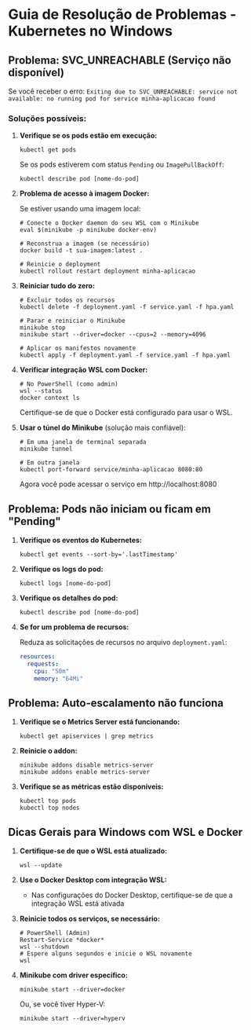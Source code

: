 # Guia de Resolução de Problemas - Kubernetes no Windows

## Problema: SVC_UNREACHABLE (Serviço não disponível)

Se você receber o erro: `Exiting due to SVC_UNREACHABLE: service not available: no running pod for service minha-aplicacao found`

### Soluções possíveis:

1. **Verifique se os pods estão em execução:**

   ```
   kubectl get pods
   ```

   Se os pods estiverem com status `Pending` ou `ImagePullBackOff`:

   ```
   kubectl describe pod [nome-do-pod]
   ```

2. **Problema de acesso à imagem Docker:**

   Se estiver usando uma imagem local:

   ```
   # Conecte o Docker daemon do seu WSL com o Minikube
   eval $(minikube -p minikube docker-env)

   # Reconstrua a imagem (se necessário)
   docker build -t sua-imagem:latest .

   # Reinicie o deployment
   kubectl rollout restart deployment minha-aplicacao
   ```

3. **Reiniciar tudo do zero:**

   ```
   # Excluir todos os recursos
   kubectl delete -f deployment.yaml -f service.yaml -f hpa.yaml

   # Parar e reiniciar o Minikube
   minikube stop
   minikube start --driver=docker --cpus=2 --memory=4096

   # Aplicar os manifestos novamente
   kubectl apply -f deployment.yaml -f service.yaml -f hpa.yaml
   ```

4. **Verificar integração WSL com Docker:**

   ```
   # No PowerShell (como admin)
   wsl --status
   docker context ls
   ```

   Certifique-se de que o Docker está configurado para usar o WSL.

5. **Usar o túnel do Minikube** (solução mais confiável):

   ```
   # Em uma janela de terminal separada
   minikube tunnel

   # Em outra janela
   kubectl port-forward service/minha-aplicacao 8080:80
   ```

   Agora você pode acessar o serviço em http://localhost:8080

## Problema: Pods não iniciam ou ficam em "Pending"

1. **Verifique os eventos do Kubernetes:**

   ```
   kubectl get events --sort-by='.lastTimestamp'
   ```

2. **Verifique os logs do pod:**

   ```
   kubectl logs [nome-do-pod]
   ```

3. **Verifique os detalhes do pod:**

   ```
   kubectl describe pod [nome-do-pod]
   ```

4. **Se for um problema de recursos:**

   Reduza as solicitações de recursos no arquivo `deployment.yaml`:

   ```yaml
   resources:
     requests:
       cpu: "50m"
       memory: "64Mi"
   ```

## Problema: Auto-escalamento não funciona

1. **Verifique se o Metrics Server está funcionando:**

   ```
   kubectl get apiservices | grep metrics
   ```

2. **Reinicie o addon:**

   ```
   minikube addons disable metrics-server
   minikube addons enable metrics-server
   ```

3. **Verifique se as métricas estão disponíveis:**
   ```
   kubectl top pods
   kubectl top nodes
   ```

## Dicas Gerais para Windows com WSL e Docker

1. **Certifique-se de que o WSL está atualizado:**

   ```
   wsl --update
   ```

2. **Use o Docker Desktop com integração WSL:**

   - Nas configurações do Docker Desktop, certifique-se de que a integração WSL está ativada

3. **Reinicie todos os serviços, se necessário:**

   ```
   # PowerShell (Admin)
   Restart-Service *docker*
   wsl --shutdown
   # Espere alguns segundos e inicie o WSL novamente
   wsl
   ```

4. **Minikube com driver específico:**

   ```
   minikube start --driver=docker
   ```

   Ou, se você tiver Hyper-V:

   ```
   minikube start --driver=hyperv
   ```
